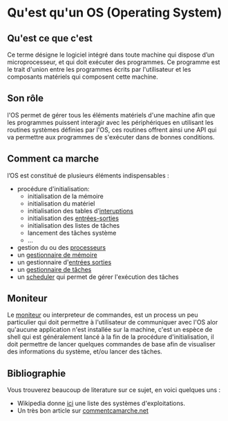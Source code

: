# Qu'est qu'un OS (Operating System)

## Qu'est ce que c'est
Ce terme désigne le logiciel intégré dans toute machine qui dispose d’un microprocesseur, et qui doit exécuter des programmes. Ce programme est le trait d'union entre les programmes écrits par l'utilisateur et les composants matériels qui composent cette machine.

## Son rôle
l'OS permet de gérer tous les éléments matériels d'une machine afin que les programmes puissent interagir avec les périphériques en utilisant les routines systèmes définies par l'OS, ces routines offrent ainsi une API qui va permettre aux programmes de s'exécuter dans de bonnes conditions.

## Comment ca marche
l’OS est constitué de plusieurs éléments indispensables :

- procédure d'initialisation:
	- initialisation de la mémoire
	- initialisation du matériel
	- initialisation des tables d’[interuptions](interruptions.md)
	- initialisation des [entrées-sorties](IO.md)
	- initialisation des listes de tâches
	- lancement des tâches système
	- …
- gestion du ou des [processeurs](processeurs.md)
- un [gestionnaire de mémoire](GestMemoire.md)
- un gestionnaire d'[entrées sorties](IO.md)
- un [gestionnaire de tâches](TaskManager.md)
- un [scheduler](scheduler.md) qui permet de gérer l'exécution des tâches

## Moniteur
Le [moniteur](moniteur.md) ou interpreteur de commandes, est un process un peu particulier qui doit permettre à l'utilisateur de communiquer avec l'OS alor qu'aucune application n'est installée sur la machine, c'est un espèce de shell qui est généralement lancé à la fin de la procédure d'initialisation, il doit permettre de lancer quelques commandes de base afin de visualiser des informations du système, et/ou lancer des tâches. 

## Bibliographie
Vous trouverez beaucoup de literature sur ce sujet, en voici quelques uns :

- Wikipedia donne [ici](https://fr.wikipedia.org/wiki/Liste_des_syst%C3%A8mes_d%27exploitation) une liste des systèmes d'exploitations.
- Un très bon article sur [commentcamarche.net](http://www.commentcamarche.net/contents/1092-systeme-d-exploitation)